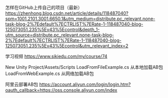 怎样在GitHub上传自己的项目（最新）
https://zhenhong.blog.csdn.net/article/details/118487040?spm=1001.2101.3001.6650.1&utm_medium=distribute.pc_relevant.none-task-blog-2%7Edefault%7ECTRLIST%7ERate-1-118487040-blog-125073051.235%5Ev43%5Econtrol&depth_1-utm_source=distribute.pc_relevant.none-task-blog-2%7Edefault%7ECTRLIST%7ERate-1-118487040-blog-125073051.235%5Ev43%5Econtrol&utm_relevant_index=2

学习视频
https://www.sikiedu.com/my/course/74

New Unity Project/Assets/Scripts
LoadFromFileExample.cs 从本地加载AB包
LoadFromWebExample.cs 从网络加载AB包

阿里云部署AB包
https://account.aliyun.com/login/login.htm?oauth_callback=https://oss.console.aliyun.com/index
